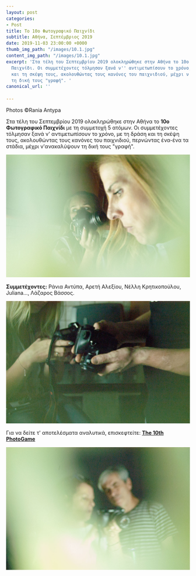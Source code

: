 ```yaml
---
layout: post
categories:
- Post
title: Το 10ο Φωτογραφικό Παιχνίδι
subtitle: Αθήνα, Σεπτέμβριος 2019
date: 2019-11-03 23:00:00 +0000
thumb_img_path: "/images/10.1.jpg"
content_img_path: "/images/10.1.jpg"
excerpt: 'Στα τέλη του Σεπτεμβρίου 2019 ολοκληρώθηκε στην Αθήνα το 10ο Φωτογραφικό
  Παιχνίδι. Οι συμμετέχοντες τόλμησαν ξανά ν'' αντιμετωπίσουν το χρόνο, με τη δράση
  και τη σκέψη τους, ακολουθώντας τους κανόνες του παιχνιδιού, μέχρι ν''ανακαλύψουν
  τη δική τους "γραφή". '
canonical_url: ''

---
```

Photos ©Rania Antypa

Στα τέλη του Σεπτεμβρίου 2019 ολοκληρώθηκε στην Αθήνα το **10ο Φωτογραφικό Παιχνίδι** με τη συμμετοχή 5 ατόμων. Οι συμμετέχοντες τόλμησαν ξανά ν' αντιμετωπίσουν το χρόνο, με τη δράση και τη σκέψη τους, ακολουθώντας τους κανόνες του παιχνιδιού, περνώντας ένα-ένα τα στάδια, μέχρι ν'ανακαλύψουν τη δική τους "γραφή".

![](/images/10.2.jpg)

**Συμμετέχοντες:** Ράνια Αντύπα, Αρετή Αλεξίου, Νέλλη Κρητικοπούλου, Juliana..., Λάζαρος Βάσσος.

![](/images/10.4.jpg)

Για να δείτε τ' αποτελέσματα αναλυτικά, επισκεφτείτε: [**The 10th PhotoGame**](https://photogames.tk/tag/games/)

![](/images/10.3-1.jpg)